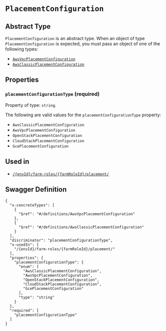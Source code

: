 # `PlacementConfiguration` #




## Abstract Type ##

`PlacementConfiguration` is an abstract type. When an object of type `PlacementConfiguration` is expected, you must pass an object of
one of the following types:

  + [`AwsVpcPlacementConfiguration`](./../definitions/AwsVpcPlacementConfiguration.mkd)
  + [`AwsClassicPlacementConfiguration`](./../definitions/AwsClassicPlacementConfiguration.mkd)




## Properties ##

### `placementConfigurationType` (required) ###




Property of type: `string`.

 
The following are valid values for the `placementConfigurationType` property:
  + `AwsClassicPlacementConfiguration`
  + `AwsVpcPlacementConfiguration`
  + `OpenStackPlacementConfiguration`
  + `CloudStackPlacementConfiguration`
  + `GcePlacementConfiguration`





## Used in ##

  + [`/{envId}/farm-roles/{farmRoleId}/placement/`](./../rest/api/user/v1beta0/{envId}/farm-roles/{farmRoleId}/placement/)

## Swagger Definition ##

    {
      "x-concreteTypes": [
        {
          "$ref": "#/definitions/AwsVpcPlacementConfiguration"
        }, 
        {
          "$ref": "#/definitions/AwsClassicPlacementConfiguration"
        }
      ], 
      "discriminator": "placementConfigurationType", 
      "x-usedIn": [
        "/{envId}/farm-roles/{farmRoleId}/placement/"
      ], 
      "properties": {
        "placementConfigurationType": {
          "enum": [
            "AwsClassicPlacementConfiguration", 
            "AwsVpcPlacementConfiguration", 
            "OpenStackPlacementConfiguration", 
            "CloudStackPlacementConfiguration", 
            "GcePlacementConfiguration"
          ], 
          "type": "string"
        }
      }, 
      "required": [
        "placementConfigurationType"
      ]
    }
